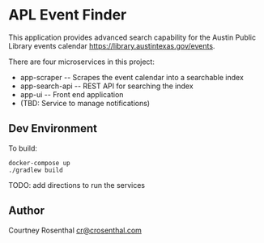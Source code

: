 # APL Event Finder

This application provides advanced search capability for
the Austin Public Library events calendar 
<https://library.austintexas.gov/events>.

There are four microservices in this project:

* app-scraper -- Scrapes the event calendar into a searchable index
* app-search-api -- REST API for searching the index
* app-ui -- Front end application
* (TBD: Service to manage notifications)

## Dev Environment

To build:

    docker-compose up
    ./gradlew build

TODO: add directions to run the services

## Author

Courtney Rosenthal <cr@crosenthal.com>

